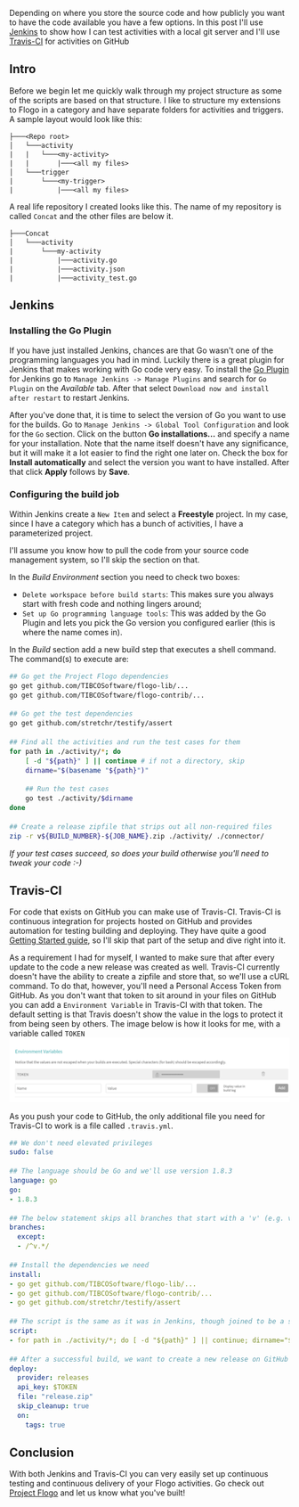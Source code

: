Depending on where you store the source code and how publicly you want to have the code available you have a few options. In this post I'll use [Jenkins](https://jenkins.io/) to show how I can test activities with a local git server and I'll use [Travis-CI](travis-ci.org) for activities on GitHub

## Intro
Before we begin let me quickly walk through my project structure as some of the scripts are based on that structure. I like to structure my extensions to Flogo in a category and have separate folders for activities and triggers. A sample layout would look like this:
```
├───<Repo root>
│   └───activity
|   |   └───<my-activity>
|   |       |───<all my files>
│   └───trigger
|       └───<my-trigger>
|           |───<all my files>
```
A real life repository I created looks like this. The name of my repository is called `Concat` and the other files are below it.
```
├───Concat
│   └───activity
|       └───my-activity
|           |───activity.go
|           |───activity.json
|           |───activity_test.go
```

## Jenkins
### Installing the Go Plugin
If you have just installed Jenkins, chances are that Go wasn't one of the programming languages you had in mind. Luckily there is a great plugin for Jenkins that makes working with Go code very easy. To install the [Go Plugin](https://wiki.jenkins.io/display/JENKINS/Go+Plugin) for Jenkins go to `Manage Jenkins -> Manage Plugins` and search for `Go Plugin` on the _Available_ tab. After that select `Download now and install after restart` to restart Jenkins.

After you've done that, it is time to select the version of Go you want to use for the builds. Go to `Manage Jenkins -> Global Tool Configuration` and look for the `Go` section. Click on the button **Go installations...** and specify a name for your installation. Note that the name itself doesn't have any significance, but it will make it a lot easier to find the right one later on. Check the box for **Install automatically** and select the version you want to have installed. After that click **Apply** follows by **Save**. 

### Configuring the build job
Within Jenkins create a `New Item` and select a **Freestyle** project. In my case, since I have a category which has a bunch of activities, I have a parameterized project.

I'll assume you know how to pull the code from your source code management system, so I'll skip the section on that.

In the _Build Environment_ section you need to check two boxes:

* `Delete workspace before build starts`: This makes sure you always start with fresh code and nothing lingers around;
* `Set up Go programming language tools`: This was added by the Go Plugin and lets you pick the Go version you configured earlier (this is where the name comes in).

In the _Build_ section add a new build step that executes a shell command. The command(s) to execute are:
```bash
## Go get the Project Flogo dependencies
go get github.com/TIBCOSoftware/flogo-lib/...
go get github.com/TIBCOSoftware/flogo-contrib/...

## Go get the test dependencies
go get github.com/stretchr/testify/assert

## Find all the activities and run the test cases for them
for path in ./activity/*; do
    [ -d "${path}" ] || continue # if not a directory, skip
    dirname="$(basename "${path}")"
    
    ## Run the test cases
    go test ./activity/$dirname 
done

## Create a release zipfile that strips out all non-required files
zip -r v${BUILD_NUMBER}-${JOB_NAME}.zip ./activity/ ./connector/
```
_If your test cases succeed, so does your build otherwise you'll need to tweak your code :-)_

## Travis-CI
For code that exists on GitHub you can make use of Travis-CI. Travis-CI is continuous integration for projects hosted on GitHub and provides automation for testing building and deploying. They have quite a good [Getting Started guide](https://docs.travis-ci.com/user/for-beginners), so I'll skip that part of the setup and dive right into it. 

As a requirement I had for myself, I wanted to make sure that after every update to the code a new release was created as well. Travis-CI currently doesn't have the ability to create a zipfile and store that, so we'll use a cURL command. To do that, however, you'll need a Personal Access Token from GitHub. As you don't want that token to sit around in your files on GitHub you can add a `Environment Variable` in Travis-CI with that token. The default setting is that Travis doesn't show the value in the logs to protect it from being seen by others. The image below is how it looks for me, with a variable called `TOKEN`
![](../images/travis-cI.png)

As you push your code to GitHub, the only additional file you need for Travis-CI to work is a file called `.travis.yml`.
```yaml
## We don't need elevated privileges
sudo: false

## The language should be Go and we'll use version 1.8.3
language: go
go:
- 1.8.3

## The below statement skips all branches that start with a 'v' (e.g. v1) so that we can have working branches that get committed.
branches:
  except:
  - /^v.*/

## Install the dependencies we need
install:
- go get github.com/TIBCOSoftware/flogo-lib/...
- go get github.com/TIBCOSoftware/flogo-contrib/...
- go get github.com/stretchr/testify/assert

## The script is the same as it was in Jenkins, though joined to be a single line
script:
- for path in ./activity/*; do [ -d "${path}" ] || continue; dirname="$(basename "${path}")"; go test ./activity/$dirname; done; zip -r release.zip ./activity/ ./connector/

## After a successful build, we want to create a new release on GitHub in case the build was tagged. This was we can have more control over when a build is an actual release. The release will have the same name as the tag
deploy:
  provider: releases
  api_key: $TOKEN
  file: "release.zip"
  skip_cleanup: true
  on:
    tags: true
```

## Conclusion
With both Jenkins and Travis-CI you can very easily set up continuous testing and continuous delivery of your Flogo activities. Go check out [Project Flogo](http://www.flogo.io/) and let us know what you've built!